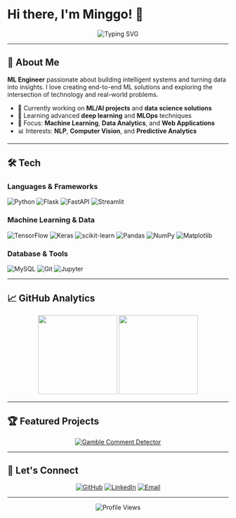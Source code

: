 # Hi there, I'm Minggo! 👋

<div align="center">
  <img src="https://readme-typing-svg.herokuapp.com?font=Fira+Code&weight=500&size=28&duration=3000&pause=1000&color=58A6FF&center=true&vCenter=true&multiline=true&width=600&height=100&lines=Aspiring+Machine+Learning+Engineer" alt="Typing SVG" />
</div>

---

## 🚀 About Me

**ML Engineer** passionate about building intelligent systems and turning data into insights. I love creating end-to-end ML solutions and exploring the intersection of technology and real-world problems.

- 🔬 Currently working on **ML/AI projects** and **data science solutions**
- 🌱 Learning advanced **deep learning** and **MLOps** techniques  
- 🎯 Focus: **Machine Learning**, **Data Analytics**, and **Web Applications**
- 📊 Interests: **NLP**, **Computer Vision**, and **Predictive Analytics**

---

## 🛠️ Tech 

### **Languages & Frameworks**
![Python](https://img.shields.io/badge/Python-3776AB?style=flat-square&logo=python&logoColor=white)
![Flask](https://img.shields.io/badge/Flask-000000?style=flat-square&logo=flask&logoColor=white)
![FastAPI](https://img.shields.io/badge/FastAPI-005571?style=flat-square&logo=fastapi&logoColor=white)
![Streamlit](https://img.shields.io/badge/Streamlit-FF4B4B?style=flat-square&logo=streamlit&logoColor=white)

### **Machine Learning & Data**
![TensorFlow](https://img.shields.io/badge/TensorFlow-FF6F00?style=flat-square&logo=tensorflow&logoColor=white)
![Keras](https://img.shields.io/badge/Keras-D00000?style=flat-square&logo=keras&logoColor=white)
![scikit-learn](https://img.shields.io/badge/scikit--learn-F7931E?style=flat-square&logo=scikit-learn&logoColor=white)
![Pandas](https://img.shields.io/badge/Pandas-150458?style=flat-square&logo=pandas&logoColor=white)
![NumPy](https://img.shields.io/badge/NumPy-013243?style=flat-square&logo=numpy&logoColor=white)
![Matplotlib](https://img.shields.io/badge/Matplotlib-11557c?style=flat-square&logo=matplotlib&logoColor=white)

### **Database & Tools**
![MySQL](https://img.shields.io/badge/MySQL-4479A1?style=flat-square&logo=mysql&logoColor=white)
![Git](https://img.shields.io/badge/Git-F05032?style=flat-square&logo=git&logoColor=white)
![Jupyter](https://img.shields.io/badge/Jupyter-F37626?style=flat-square&logo=jupyter&logoColor=white)

---

## 📈 GitHub Analytics

<div align="center">
  <img height="180em" src="https://github-readme-stats.vercel.app/api?username=minggo-commits&show_icons=true&theme=tokyonight&include_all_commits=true&count_private=true&hide_border=true"/>
  <img height="180em" src="https://github-readme-stats.vercel.app/api/top-langs/?username=minggo-commits&layout=compact&langs_count=8&theme=tokyonight&hide_border=true"/>
</div>



---

## 🏆 Featured Projects

<div align="center">
  
[![Gamble Comment Detector](https://github-readme-stats.vercel.app/api/pin/?username=minggo-commits&repo=gamble-comment-detector&theme=tokyonight&hide_border=true)](https://github.com/minggo-commits/gamble-comment-detector)

</div>

---

## 🤝 Let's Connect

<div align="center">
  
[![GitHub](https://img.shields.io/badge/GitHub-100000?style=for-the-badge&logo=github&logoColor=white)](https://github.com/minggo-commits)
[![LinkedIn](https://img.shields.io/badge/LinkedIn-0077B5?style=for-the-badge&logo=linkedin&logoColor=white)](https://www.linkedin.com/in/muh-arsan-akbar-06207a215/)
[![Email](https://img.shields.io/badge/Email-D14836?style=for-the-badge&logo=gmail&logoColor=white)](mailto:arsan05062003@gmail.com)

</div>

---

<div align="center">
  <img src="https://komarev.com/ghpvc/?username=minggo-commits&style=flat-square&color=58A6FF" alt="Profile Views"/>
</div>
